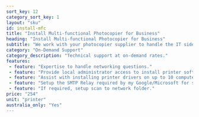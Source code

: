 ```yaml
---
sort_key: 12
category_sort_key: 1
layout: "sku"
id: install-mfc
title: "Install Multi-functional Photocopier for Business"
heading: "Install Multi-functional Photocopier for Business"
subtitle: "We work with your photocopier supplier to handle the IT side."
category: "On-Demand Support"
category_description: "Technical support at on-demand rates."
features:
 - feature: "Expertise to handle networking questions."
 - feature: "Provide local administrator access to install printer software."
 - feature: "Assist with installing printer drivers on up to 10 computers."
 - feature: "Setup the SMTP Relay required by my Google/Microsoft for securely scanning to email."
 - feature: "If required, setup scan to network folder."
price: "254"
unit: "printer"
australia_only: "Yes"
---
```

